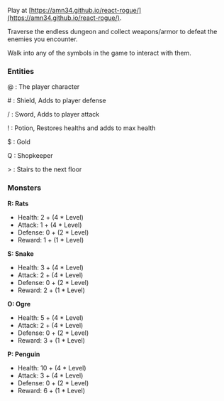 Play at [https://amn34.github.io/react-rogue/](https://amn34.github.io/react-rogue/).

Traverse the endless dungeon and collect weapons/armor to defeat the enemies you encounter. 

Walk into any of the symbols in the game to interact with them.
### Entities
@ : The player character

\# : Shield, Adds to player defense

/ : Sword, Adds to player attack

! : Potion, Restores healths and adds to max health

$ : Gold

Q : Shopkeeper

\> : Stairs to the next floor

### Monsters
**R: Rats**
- Health: 2 + (4 * Level)
- Attack: 1 + (4 * Level)
- Defense: 0 + (2 * Level)
- Reward: 1  + (1 * Level)

**S:  Snake**
- Health: 3 + (4 * Level)
- Attack: 2 + (4 * Level)
- Defense: 0 + (2 * Level)
- Reward: 2  + (1 * Level)

**O: Ogre** 
- Health: 5 + (4 * Level)
- Attack: 2 + (4 * Level)
- Defense: 0 + (2 * Level)
- Reward: 3  + (1 * Level)

**P: Penguin**
- Health: 10 + (4 * Level)
- Attack: 3 + (4 * Level)
- Defense: 0 + (2 * Level)
- Reward: 6  + (1 * Level)
